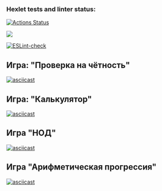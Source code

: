 ### Hexlet tests and linter status:
[![Actions Status](https://github.com/kotser1/frontend-project-lvl1/workflows/hexlet-check/badge.svg)](https://github.com/kotser1/frontend-project-lvl1/actions)

<a href="https://codeclimate.com/github/kotser1/frontend-project-lvl1/maintainability"><img src="https://api.codeclimate.com/v1/badges/79676f47b730d62680bc/maintainability" /></a>

[![ESLint-check](https://github.com/kotser1/frontend-project-lvl1/actions/workflows/eslint-check.yml/badge.svg)](https://github.com/kotser1/frontend-project-lvl1/actions/workflows/eslint-check.yml)

## Игра: "Проверка на чётность"

[![asciicast](https://asciinema.org/a/p8MNhjm2Aid33OCHBBz9pBOKz.svg)](https://asciinema.org/a/p8MNhjm2Aid33OCHBBz9pBOKz)


## Игра: "Калькулятор"

[![asciicast](https://asciinema.org/a/7vfX3JW0SyJpNL79gBoCYmchB.svg)](https://asciinema.org/a/7vfX3JW0SyJpNL79gBoCYmchB)


## Игра "НОД"

[![asciicast](https://asciinema.org/a/kPV7w7XGYLXdAD7EdNI2XZORc.svg)](https://asciinema.org/a/kPV7w7XGYLXdAD7EdNI2XZORc)


## Игра "Арифметическая прогрессия"

[![asciicast](https://asciinema.org/a/xzO6V1mCqwxweYKNsCFwJhHeM.svg)](https://asciinema.org/a/xzO6V1mCqwxweYKNsCFwJhHeM)